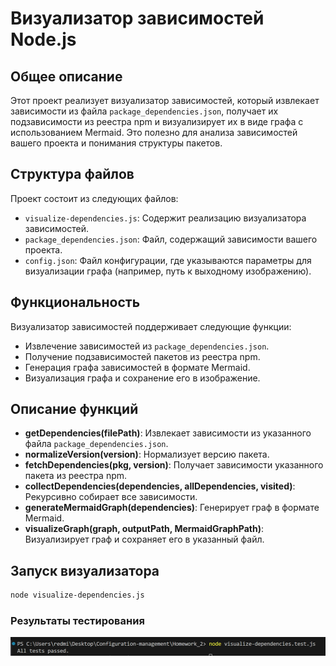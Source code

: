 # Визуализатор зависимостей Node.js

## Общее описание
Этот проект реализует визуализатор зависимостей, который извлекает зависимости из файла `package_dependencies.json`, получает их подзависимости из реестра npm и визуализирует их в виде графа с использованием Mermaid. Это полезно для анализа зависимостей вашего проекта и понимания структуры пакетов.

## Структура файлов
Проект состоит из следующих файлов:
- `visualize-dependencies.js`: Содержит реализацию визуализатора зависимостей.
- `package_dependencies.json`: Файл, содержащий зависимости вашего проекта.
- `config.json`: Файл конфигурации, где указываются параметры для визуализации графа (например, путь к выходному изображению).

## Функциональность
Визуализатор зависимостей поддерживает следующие функции:

- Извлечение зависимостей из `package_dependencies.json`.
- Получение подзависимостей пакетов из реестра npm.
- Генерация графа зависимостей в формате Mermaid.
- Визуализация графа и сохранение его в изображение.

## Описание функций
- **getDependencies(filePath)**: Извлекает зависимости из указанного файла `package_dependencies.json`.
- **normalizeVersion(version)**: Нормализует версию пакета.
- **fetchDependencies(pkg, version)**: Получает зависимости указанного пакета из реестра npm.
- **collectDependencies(dependencies, allDependencies, visited)**: Рекурсивно собирает все зависимости.
- **generateMermaidGraph(dependencies)**: Генерирует граф в формате Mermaid.
- **visualizeGraph(graph, outputPath, MermaidGraphPath)**: Визуализирует граф и сохраняет его в указанный файл.

## Запуск визуализатора
```bash
node visualize-dependencies.js
```
### Результаты тестирования
![Скриншот результата](photo/Снимок%20экрана%202024-10-24%20212010.png)